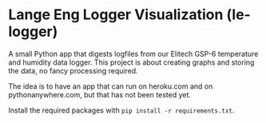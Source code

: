 # Lange Eng Logger Visualization (le-logger)

A small Python app that digests logfiles from our Elitech GSP-6 temperature and humidity data logger. This project is about creating graphs and storing the data, no fancy processing required.

The idea is to have an app that can run on heroku.com and on pythonanywhere.com, but that has not been tested yet.

Install the required packages with `pip install -r requirements.txt`.